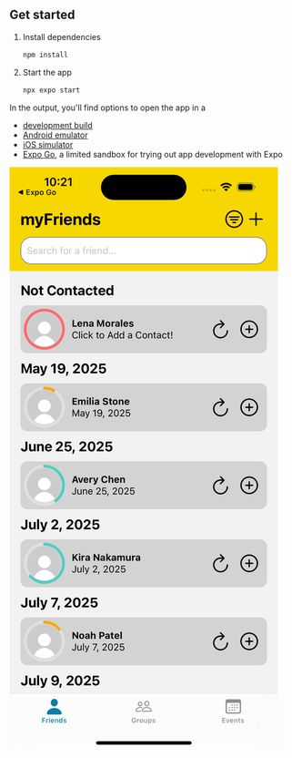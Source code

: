 

## Get started

1. Install dependencies

   ```bash
   npm install
   ```

2. Start the app

   ```bash
   npx expo start
   ```

In the output, you'll find options to open the app in a

- [development build](https://docs.expo.dev/develop/development-builds/introduction/)
- [Android emulator](https://docs.expo.dev/workflow/android-studio-emulator/)
- [iOS simulator](https://docs.expo.dev/workflow/ios-simulator/)
- [Expo Go](https://expo.dev/go), a limited sandbox for trying out app development with Expo

![image alt](https://github.com/joshuaneelyCS/friend_tracker_app/blob/main/Simulator%20Screenshot%20-%20iPhone%2016%20-%202025-07-13%20at%2010.21.38.png?raw=true)

